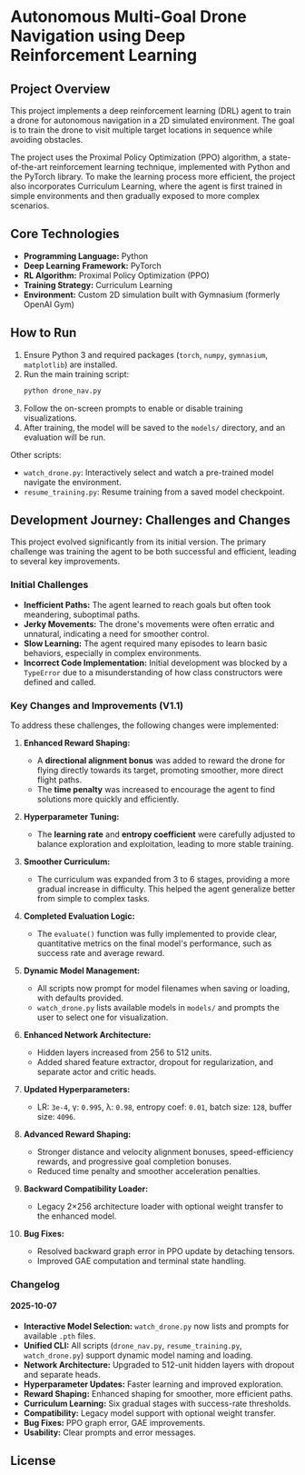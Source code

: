 # Autonomous Multi-Goal Drone Navigation using Deep Reinforcement Learning

## Project Overview

This project implements a deep reinforcement learning (DRL) agent to train a drone for autonomous navigation in a 2D simulated environment. The goal is to train the drone to visit multiple target locations in sequence while avoiding obstacles.

The project uses the Proximal Policy Optimization (PPO) algorithm, a state-of-the-art reinforcement learning technique, implemented with Python and the PyTorch library. To make the learning process more efficient, the project also incorporates Curriculum Learning, where the agent is first trained in simple environments and then gradually exposed to more complex scenarios.

## Core Technologies

- **Programming Language:** Python
- **Deep Learning Framework:** PyTorch
- **RL Algorithm:** Proximal Policy Optimization (PPO)
- **Training Strategy:** Curriculum Learning
- **Environment:** Custom 2D simulation built with Gymnasium (formerly OpenAI Gym)

## How to Run

1. Ensure Python 3 and required packages (`torch`, `numpy`, `gymnasium`, `matplotlib`) are installed.
2. Run the main training script:
   ```bash
   python drone_nav.py
   ```
3. Follow the on-screen prompts to enable or disable training visualizations.
4. After training, the model will be saved to the `models/` directory, and an evaluation will be run.

Other scripts:
- `watch_drone.py`: Interactively select and watch a pre-trained model navigate the environment.
- `resume_training.py`: Resume training from a saved model checkpoint.

## Development Journey: Challenges and Changes

This project evolved significantly from its initial version. The primary challenge was training the agent to be both successful and efficient, leading to several key improvements.

### Initial Challenges

- **Inefficient Paths:** The agent learned to reach goals but often took meandering, suboptimal paths.
- **Jerky Movements:** The drone's movements were often erratic and unnatural, indicating a need for smoother control.
- **Slow Learning:** The agent required many episodes to learn basic behaviors, especially in complex environments.
- **Incorrect Code Implementation:** Initial development was blocked by a `TypeError` due to a misunderstanding of how class constructors were defined and called.

### Key Changes and Improvements (V1.1)

To address these challenges, the following changes were implemented:

1. **Enhanced Reward Shaping:**
   - A **directional alignment bonus** was added to reward the drone for flying directly towards its target, promoting smoother, more direct flight paths.
   - The **time penalty** was increased to encourage the agent to find solutions more quickly and efficiently.

2. **Hyperparameter Tuning:**
   - The **learning rate** and **entropy coefficient** were carefully adjusted to balance exploration and exploitation, leading to more stable training.

3. **Smoother Curriculum:**
   - The curriculum was expanded from 3 to 6 stages, providing a more gradual increase in difficulty. This helped the agent generalize better from simple to complex tasks.

4. **Completed Evaluation Logic:**
   - The `evaluate()` function was fully implemented to provide clear, quantitative metrics on the final model's performance, such as success rate and average reward.

5. **Dynamic Model Management:**
   - All scripts now prompt for model filenames when saving or loading, with defaults provided.
   - `watch_drone.py` lists available models in `models/` and prompts the user to select one for visualization.

6. **Enhanced Network Architecture:**
   - Hidden layers increased from 256 to 512 units.
   - Added shared feature extractor, dropout for regularization, and separate actor and critic heads.

7. **Updated Hyperparameters:**
   - LR: `3e-4`, γ: `0.995`, λ: `0.98`, entropy coef: `0.01`, batch size: `128`, buffer size: `4096`.

8. **Advanced Reward Shaping:**
   - Stronger distance and velocity alignment bonuses, speed-efficiency rewards, and progressive goal completion bonuses.
   - Reduced time penalty and smoother acceleration penalties.

9. **Backward Compatibility Loader:**
   - Legacy 2×256 architecture loader with optional weight transfer to the enhanced model.

10. **Bug Fixes:**
    - Resolved backward graph error in PPO update by detaching tensors.
    - Improved GAE computation and terminal state handling.

### Changelog

#### 2025-10-07
- **Interactive Model Selection:** `watch_drone.py` now lists and prompts for available `.pth` files.
- **Unified CLI:** All scripts (`drone_nav.py`, `resume_training.py`, `watch_drone.py`) support dynamic model naming and loading.
- **Network Architecture:** Upgraded to 512-unit hidden layers with dropout and separate heads.
- **Hyperparameter Updates:** Faster learning and improved exploration.
- **Reward Shaping:** Enhanced shaping for smoother, more efficient paths.
- **Curriculum Learning:** Six gradual stages with success-rate thresholds.
- **Compatibility:** Legacy model support with optional weight transfer.
- **Bug Fixes:** PPO graph error, GAE improvements.
- **Usability:** Clear prompts and error messages.

## License


